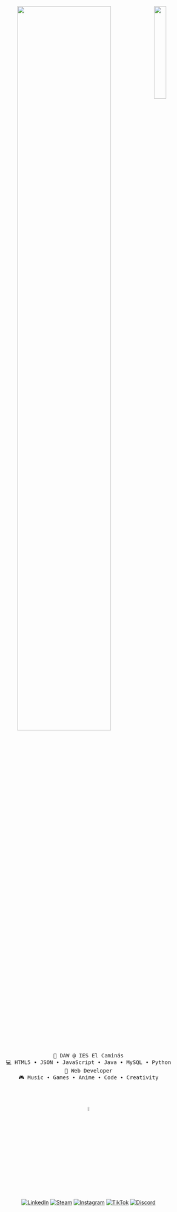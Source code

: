 <div align="center">
 <img src="https://github.com/GuilleMorCar/GuilleMorCar/blob/main/img/SteinsGate.png?raw=true" width="25%" align="right"/>
<img src="https://readme-typing-svg.demolab.com?font=Inconsolata&weight=500&size=40&duration=6000&pause=1000&color=A7A459&center=true&vCenter=true&multiline=true&repeat=false&random=false&width=1000&height=100&lines=Hola,+soy+Guillermo+Morcillo+Carmona;Estudiante+de+Desarrollo+de+Aplicaciones+Web" width="70%"/>
<br><br>
 
   <pre>
💼 DAW @ IES El Caminás
💻 HTML5 • JSON • JavaScript • Java • MySQL • Python
📖 Web Developer
🎮 Music • Games • Anime • Code • Creativity
    </pre>
<br><br>
<img src="https://github.com/GuilleMorCar/GuilleMorCar/blob/main/img/wolf.gif" height="5%" width="8%"/>
<br><br><br>

[![LinkedIn](https://img.shields.io/badge/LinkedIn-0A66C2?style=for-the-badge&logo=linkedin&logoColor=white)](https://www.linkedin.com/in/guillermo-morcillo-carmona-a4887b312/)
[![Steam](https://img.shields.io/badge/Steam-9146FF?style=for-the-badge&logo=steam&logoColor=white)](https://steamcommunity.com/profiles/76561198277603309/)
[![Instagram](https://img.shields.io/badge/Instagram-E4405F?style=for-the-badge&logo=instagram&logoColor=white)](https://www.instagram.com/gu1ll3_01/)
[![TikTok](https://img.shields.io/badge/TikTok-000000?style=for-the-badge&logo=tiktok&logoColor=white)](https://www.tiktok.com/@guimopa)
[![Discord](https://img.shields.io/badge/Discord-5865F2?style=for-the-badge&logo=discord&logoColor=white)](https://discordapp.com/users/341262806320152577)

</div>

